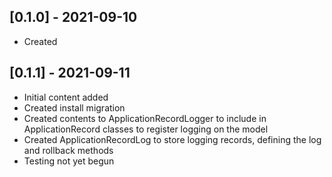 ## [0.1.0] - 2021-09-10
- Created
## [0.1.1] - 2021-09-11
- Initial content added
- Created install migration
- Created contents to ApplicationRecordLogger to include in ApplicationRecord classes to register logging on the model
- Created ApplicationRecordLog to store logging records, defining the log and rollback methods
- Testing not yet begun
